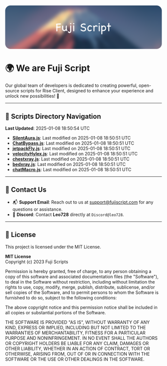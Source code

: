 ![Banner](.github/b.webp)

# 🌍 **We are Fuji Script**

Our global team of developers is dedicated to creating powerful, open-source scripts for Rise Client, designed to enhance your experience and unlock new possibilities! 🌟

---
<!-- SCRIPTS_NAVIGATION_START -->
## 📂 **Scripts Directory Navigation**

**Last Updated**: 2025-01-08 18:50:54 UTC

- **[SilentAura.js](scripts/SilentAura.js)**: Last modified on 2025-01-08 18:50:51 UTC
- **[ChatBypass.js](scripts/ChatBypass.js)**: Last modified on 2025-01-08 18:50:51 UTC
- **[jetpackFly.js](scripts/jetpackFly.js)**: Last modified on 2025-01-08 18:50:51 UTC
- **[velocityHylex.js](scripts/velocityHylex.js)**: Last modified on 2025-01-08 18:50:51 UTC
- **[chestxray.js](scripts/chestxray.js)**: Last modified on 2025-01-08 18:50:51 UTC
- **[bedxray.js](scripts/bedxray.js)**: Last modified on 2025-01-08 18:50:51 UTC
- **[chatMacro.js](scripts/chatMacro.js)**: Last modified on 2025-01-08 18:50:51 UTC

<!-- SCRIPTS_NAVIGATION_END -->

---

## 💬 **Contact Us**  
- 📬 **Support Email**: Reach out to us at [support@fujiscript.com](mailto:support@fujiscript.com) for any questions or assistance.  
- 💬 **Discord**: Contact **Leo728** directly at `Discord@leo728`.

---

## 📜 **License**

This project is licensed under the MIT License.  

**MIT License**  
Copyright (c) 2023 Fuji Scripts  

Permission is hereby granted, free of charge, to any person obtaining a copy of this software and associated documentation files (the "Software"), to deal in the Software without restriction, including without limitation the rights to use, copy, modify, merge, publish, distribute, sublicense, and/or sell copies of the Software, and to permit persons to whom the Software is furnished to do so, subject to the following conditions:  

The above copyright notice and this permission notice shall be included in all copies or substantial portions of the Software.  

THE SOFTWARE IS PROVIDED "AS IS", WITHOUT WARRANTY OF ANY KIND, EXPRESS OR IMPLIED, INCLUDING BUT NOT LIMITED TO THE WARRANTIES OF MERCHANTABILITY, FITNESS FOR A PARTICULAR PURPOSE AND NONINFRINGEMENT. IN NO EVENT SHALL THE AUTHORS OR COPYRIGHT HOLDERS BE LIABLE FOR ANY CLAIM, DAMAGES OR OTHER LIABILITY, WHETHER IN AN ACTION OF CONTRACT, TORT OR OTHERWISE, ARISING FROM, OUT OF OR IN CONNECTION WITH THE SOFTWARE OR THE USE OR OTHER DEALINGS IN THE SOFTWARE.  
